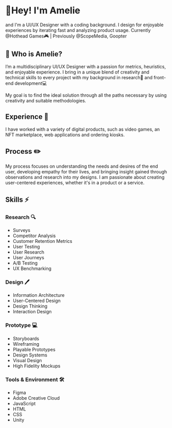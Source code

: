 # 👋Hey! I'm Amelie

and I'm a UI/UX Designer with a coding background.
I design for enjoyable experiences by iterating fast and analyzing product usage.
Currently @Hothead Games🎮 | Previously @ScopeMedia, Goopter



## 🌱 Who is Amelie?

I’m a multidisciplinary UI/UX Designer with a passion for metrics, heuristics, and enjoyable experience. I bring in a unique blend of creativity and technical skills to every project with my background in research🧪 and front-end development💻

My goal is to find the ideal solution through all the paths necessary by using creativity and suitable methodologies.

## Experience 💼

I have worked with a variety of digital products, such as video games, an NFT marketplace, web applications and ordering kiosks.

## Process ✏️

My process focuses on understanding the needs and desires of the end user, developing empathy for their lives, and bringing insight gained through observations and research into my designs. I am passionate about creating user-centered experiences, whether it's in a product or a service.

## Skills ⚡
### Research 🔍
- Surveys
- Competitor Analysis
- Customer Retention Metrics
- User Testing
- User Research
- User Journeys
- A/B Testing
- UX Benchmarking

### Design 🖊️
- Information Architecture
- User-Centered Design
- Design Thinking
- Interaction Design

### Prototype 💻
- Storyboards
- Wireframing
- Playable Prototypes
- Design Systems
- Visual Design
- High Fidelity Mockups

### Tools & Environment 🛠️
- Figma
- Adobe Creative Cloud
- JavaScript
- HTML
- CSS
- Unity

<!--
**apanjapi/apanjapi** is a ✨ _special_ ✨ repository because its `README.md` (this file) appears on your GitHub profile.

Here are some ideas to get you started:

- 🔭 I’m currently working on ...
- 🌱 I’m currently learning ...
- 👯 I’m looking to collaborate on ...
- 🤔 I’m looking for help with ...
- 💬 Ask me about ...
- 📫 How to reach me: ...
- 😄 Pronouns: ...
- ⚡ Fun fact: ...

| First Header  | Second Header |
| ------------- | ------------- |
| Content Cell  | Content Cell  |
| Content Cell  | Content Cell  |

### Research 🔍
- Surveys
- Competitor Analysis
- Customer Retention Metrics
- User Testing
- User Research
- User Journeys
- A/B Testing
- UX Benchmarking

### Design 🖊️
- Information Architecture
- User-Centered Design
- Design Thinking
- Interaction Design

### Prototype 💻
- Storyboards
- Wireframing
- Playable Prototypes
- Design Systems
- Visual Design
- High Fidelity Mockups

### Tools & Environment 🛠️
- Figma
- Adobe Creative Cloud
- JavaScript
- HTML
- CSS
- Unity
-->
